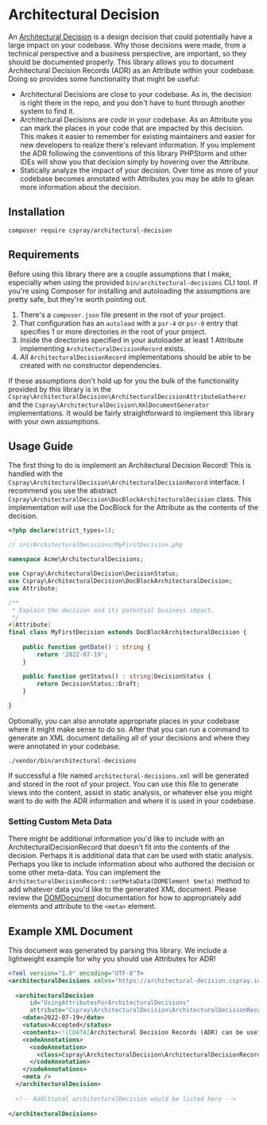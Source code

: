 # Architectural Decision

An [Architectural Decision](https://en.wikipedia.org/wiki/Architectural_decision) is a design decision that could potentially have a large impact on your codebase. Why those decisions were made, from a technical perspective and a business perspective, are important, so they should be documented properly. This library allows you to document Architectural Decision Records (ADR) as an Attribute within your codebase. Doing so provides some functionality that might be useful:

- Architectural Decisions are close to your codebase. As in, the decision is right there in the repo, and you don't have to hunt through another system to find it.
- Architectural Decisions are _code_ in your codebase. As an Attribute you can mark the places in your code that are impacted by this decision. This makes it easier to remember for existing maintainers and easier for new developers to realize there's relevant information. If you implement the ADR following the conventions of this library PHPStorm and other IDEs will show you that decision simply by hovering over the Attribute.
- Statically analyze the impact of your decision. Over time as more of your codebase becomes annotated with Attributes you may be able to glean more information about the decision.

## Installation

```shell
composer require cspray/architectural-decision
```

## Requirements

Before using this library there are a couple assumptions that I make, especially when using the provided `bin/architectural-decisions` CLI tool. If you're using Composer for installing and autoloading the assumptions are pretty safe, but they're worth pointing out.

1. There's a `composer.json` file present in the root of your project.
2. That configuration has an `autoload` with a `psr-4` or `psr-0` entry that specifies 1 or more directories in the root of your project.
3. Inside the directories specified in your autoloader at least 1 Attribute implementing `ArchitecturalDecisionRecord` exists.
4. All `ArchitecturalDecisionRecord` implementations should be able to be created with no constructor dependencies.

If these assumptions don't hold up for you the bulk of the functionality provided by this library is in the `Cspray\ArchitecturalDecision\ArchitecturalDecisionAttributeGatherer` and the `Cspray\ArchitecturalDecision\XmlDocumentGenerator` implementations. It would be fairly straightforward to implement this library with your own assumptions.

## Usage Guide

The first thing to do is implement an Architectural Decision Record! This is handled with the `Cspray\ArchitecturalDecision\ArchitecturalDecisionRecord` interface. I recommend you use the abstract `Cspray\ArchitecturalDecision\DocBlockArchitecturalDecision` class. This implementation will use the DocBlock for the Attribute as the contents of the decision.

```php
<?php declare(strict_types=1);

// src/ArchitecturalDecisions/MyFirstDecision.php

namespace Acme\ArchitecturalDecisions;

use Cspray\ArchitecturalDecision\DecisionStatus;
use Cspray\ArchitecturalDecision\DocBlockArchitecturalDecision;
use Attribute;

/**
 * Explain the decision and its potential business impact. 
 */
#[Attribute]
final class MyFirstDecision extends DocBlockArchitecturalDecision {
    
    public function getDate() : string {
        return '2022-07-19';
    }
    
    public function getStatus() : string|DecisionStatus {
        return DecisionStatus::Draft;
    }

}
```

Optionally, you can also annotate appropriate places in your codebase where it might make sense to do so. After that you can run a command to generate an XML document detailing all of your decisions and where they were annotated in your codebase.

```shell
./vendor/bin/architectural-decisions
```

If successful a file named `architectural-decisions.xml` will be generated and stored in the root of your project. You can use this file to generate views into the content, assist in static analysis, or whatever else you might want to do with the ADR information and where it is used in your codebase.

### Setting Custom Meta Data

There might be additional information you'd like to include with an ArchitecturalDecisionRecord that doesn't fit into the contents of the decision. Perhaps it is additional data that can be used with static analysis. Perhaps you like to include information about who authored the decision or some other meta-data. You can implement the `ArchitecturalDecisionRecord::setMetaData(DOMElement $meta)` method to add whatever data you'd like to the generated XML document. Please review the [DOMDocument]() documentation for how to appropriately add elements and attribute to the `<meta>` element.

## Example XML Document

This document was generated by parsing this library. We include a lightweight example for why you should use Attributes for ADR!

```xml
<?xml version="1.0" encoding="UTF-8"?>
<architecturalDecisions xmlns="https://architectural-decision.cspray.io/schema/architectural-decision.xsd">
  
  <architecturalDecision 
      id="UsingAttributesForArchitecturalDecisions"
      attribute="Cspray\ArchitecturalDecision\ArchitecturalDecisionRecords\UsingAttributesForArchitecturalDecisions">
    <date>2022-07-19</date>
    <status>Accepted</status>
    <contents><![CDATA[Architectural Decision Records (ADR) can be useful in determining why a piece of software is the way it is. While these type of documents can live anywhere, an Attribute in your codebase can be a good place to store this info. For more information, please check out the README in this repo or at https://github.com/cspray/architectural-decision]]></contents>
    <codeAnnotations>
      <codeAnnotation>
        <class>Cspray\ArchitecturalDecision\ArchitecturalDecisionRecord</class>
      </codeAnnotation>
    </codeAnnotations>
    <meta />
  </architecturalDecision>
  
  <!-- Additional architecturalDecision would be listed here -->
  
</architecturalDecisions>
```
